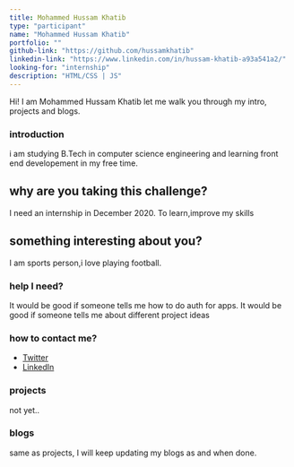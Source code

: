 ```yaml
---
title: Mohammed Hussam Khatib
type: "participant"
name: "Mohammed Hussam Khatib"
portfolio: ""
github-link: "https://github.com/hussamkhatib"
linkedin-link: "https://www.linkedin.com/in/hussam-khatib-a93a541a2/"
looking-for: "internship"
description: "HTML/CSS | JS"
---
```


Hi! I am Mohammed Hussam Khatib let me walk you through my intro, projects and blogs.

### introduction

i am studying B.Tech in computer science engineering and learning front end developement in my free time.

## why are you taking this challenge?

I need an internship in December 2020.
To learn,improve my skills

## something interesting about you?

I am sports person,i love playing football.

### help I need?

It would be good if someone tells me how to do auth for apps.
It would be good if someone tells me about different project ideas

### how to contact me?

- [Twitter](https://twitter.com/hussamkhatib3)
- [LinkedIn](https://www.linkedin.com/in/hussam-khatib-a93a541a2/)

### projects

not yet..

### blogs

same as projects, I will keep updating my blogs as and when done.

